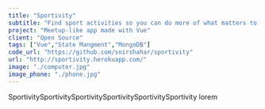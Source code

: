 ```yaml
---
title: "Sportivity"
subtitle: "Find sport activities so you can do more of what matters to you. Or create your own group and meet people near you who share your interests."
project: "Meetup-like app made with Vue"
client: "Open Source"
tags: ["Vue","State Mangment","MongoDB"]
code_url: "https://github.com/snirshahar/sportivity"
url: "http://sportivity.herokuapp.com/"
image: "./computer.jpg"
image_phone: "./phone.jpg"
---
```

SportivitySportivitySportivitySportivitySportivitySportivity lorem